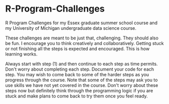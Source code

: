 # R-Program-Challenges
R Program Challenges for my Essex graduate summer school course and my University of Michigan undergraduate data science course. 

These challenges are meant to be just that, challenging. They should also be fun. I encourage you to think creatively and collaboratively. Getting stuck or not finishing all the steps is expected and encouraged. This is how learning works.

Always start with step (1) and then continue to each step as time permits. Don't worry about completing each step. Document your code for each step. You may wish to come back to some of the harder steps as you progress through the course. Note that some of the steps may ask you to use skills we have not yet covered in the course. Don't worry about these steps now but definitely think through the programming logic if you are stuck and make plans to come back to try them once you feel ready.
